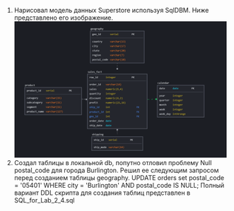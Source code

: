 1. Нарисовал модель данных Superstore используя SqlDBM. Ниже представлено его изображение.
![schema of SqlDBM.png](schema%20of%20SqlDBM.png)
2. Создал таблицы в локальной db, попутно отловил проблему Null postal_code для города Burlington.
Решил ее следующим запросом перед созданием таблицы geography.
UPDATE orders
set postal_code = '05401'
WHERE city = 'Burlington' AND postal_code IS NULL;
Полный вариант DDL скрипта для создания таблиц представлен в SQL_for_Lab_2_4.sql